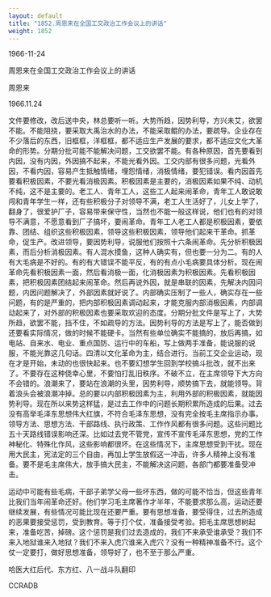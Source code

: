 ```yaml
---
layout: default
title: "1852.周恩来在全国工交政治工作会议上的讲话"
weight: 1852
---
```


1966-11-24

周恩来在全国工交政治工作会议上的讲话

周恩来

1966.11.24

文件要修改，改后送中央，林总要听一听。大势所趋，因势利导，方兴未艾，欲罢不能。不能阻挠，要采取大禹治水的办法，不能采取鲲的办法，要疏导。企业存在不少落后的东西，旧框框，洋框框，都不适应生产发展的要求，都不适应文化大革命的形势。分期分批可能不能解决问题，工交欲罢不能。有各种原因，首先要看到内因，没有内因，外因搞不起来，不能光看外因。工交内部有很多问题，光看外因，不看内因，容易产生抵触情绪，埋怨情绪，消极情绪，要犯错误。看内因首先要看积极因素，不要光看消极因素。积极因素是主要的，消极因素如果不纯、动机不纯，这不是主要的。老工人、青年工人，这些工人起来闹革命，青年工人敢说敢闯和青年学生一样，还有些积极分子对领导不满，老工人生活好了，儿女上学了，翻身了，很爱护厂子，容易带来保守性，当然也不能一般这样说，他们也有的对领导不满意，不愿意看到厂子搞坏，要闹革命。青年工人老工人都是积极因素，要依靠、团结、组织这些积极因素，领导这些积极因素，领导他们起来干革命。抓革命，促生产。改进领导，要因势利导，说服他们按照十六条闹革命。先分析积极因素，而后分析消极因素。有人混水摸鱼，这种人确实有，但也要一分为二。有的人有大毛病是不好的。有的有大错误不能平反，有的有点小毛病要具体分析。现在闹革命先看积极因素一面，然后看消极一面，化消极因素为积极因素。先看积极因素，把积极因素团结起来闹革命。然后再说外因，就是串联的因素，先解决内因问题，内因问题解决了，外部因素就好说了。内部确实压制了一些人，确实存在一些问题，有的是严重的，把内部积极因素调动起来，才能克服内部消极因素，内部调动起来了，对外部的积极因素也要采取欢迎的态度。分期分批文件是写上了，大势所趋，欲罢不能，挡不住，不如疏导的方法。因势利导的方法是写上了，能否做到还要看实际情况，做的时候不能硬卡。当然有些单位确实不能搞的，放后再搞，如电站、自来水、电业、重点国防、运行中的车船，写上做两手准备，能说服的说服，不能光靠这几句话。四清以文化革命为主，结合进行。当前工交企业运动，现在才是开始，未动的也很快起来。也不要幻想学生回到学校搞斗批改，就不出来了。不要存在这种侥幸心里，不要怕打乱旧秩序。不破不立，在主席领导下大方向不会错的。浪潮来了，要站在浪潮的头里，因势利导，顺势搞下去，就能领导。背着浪头会被浪潮冲掉。总的要以内部积极因素为主，利用外部的积极因素，就能因势利导。现在所以来势这样猛，是过去工作中的问题长期积累所造成的后果。过去没有高举毛泽东思想伟大红旗，不符合毛泽东思想，没有完全按毛主席指示办事。领导方法、思想方法、干部路线、执行政策、工作作风都有很多问题。这些问题比五十天路线错误影响还深。比如过去党不管党，宣传不宣传毛泽东思想，党的工作神秘化、特殊化作风，这些影响都很坏。在这些情况下，主席思想受到干扰。现在用大民主，宪法定的三个自由，再加上学生放假这一冲击，许多人精神上没有准备。要不是毛主席伟大，放手搞大民主，不能解决这问题，各部门都要准备受冲击。

运动中可能有些毛病，干部子弟学父母一些坏东西，做的可能不恰当，但这些青年比我们当年闹革命还好。他们学习毛主席著作才半年，不能要求那么高，运动还要继续发展，有些情况可能比现在还要严重。要有思想准备，要受得住，过去所造成的恶果要接受惩罚，受到教育。等于打个仗，准备接受考验。把毛主席思想树起来，准备吃苦，掉磅。这个惩罚是我们过去造成的，我们不来承受谁承受？我们不来入地狱谁来入地狱？我们不来入虎穴谁来入虎穴？没有一种精神准备不行。这个仗一定要打，做好思想准备，领导好了，也不至于那么严重。

哈医大红后代、东方红、八一战斗队翻印

CCRADB

